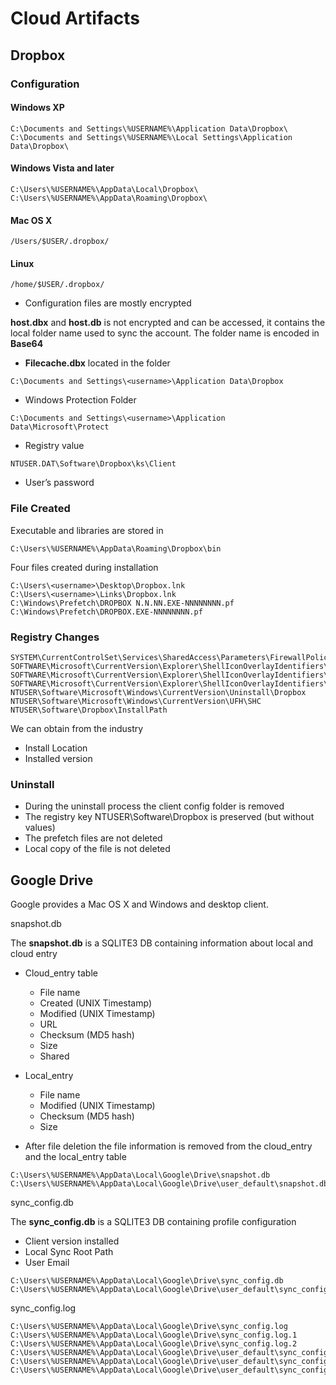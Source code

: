 # Cloud Artifacts

## Dropbox

### Configuration

#### Windows XP
```
C:\Documents and Settings\%USERNAME%\Application Data\Dropbox\
C:\Documents and Settings\%USERNAME%\Local Settings\Application Data\Dropbox\
```
#### Windows Vista and later
```
C:\Users\%USERNAME%\AppData\Local\Dropbox\
C:\Users\%USERNAME%\AppData\Roaming\Dropbox\
```
#### Mac OS X
```
/Users/$USER/.dropbox/
```

#### Linux
```
/home/$USER/.dropbox/
```

* Configuration files are mostly encrypted

**host.dbx** and **host.db** is not encrypted and can be accessed, it contains the local folder name used to sync the account. The folder name is encoded in **Base64**

* **Filecache.dbx** located in the folder

```
C:\Documents and Settings\<username>\Application Data\Dropbox
```
* Windows Protection Folder
```
C:\Documents and Settings\<username>\Application Data\Microsoft\Protect
```
* Registry value
```
NTUSER.DAT\Software\Dropbox\ks\Client
```
* User’s password

### File Created

Executable and libraries are stored in
```
C:\Users\%USERNAME%\AppData\Roaming\Dropbox\bin
```

Four files created during installation
```
C:\Users\<username>\Desktop\Dropbox.lnk
C:\Users\<username>\Links\Dropbox.lnk
C:\Windows\Prefetch\DROPBOX N.N.NN.EXE-NNNNNNNN.pf
C:\Windows\Prefetch\DROPBOX.EXE-NNNNNNNN.pf
```

### Registry Changes

```
SYSTEM\CurrentControlSet\Services\SharedAccess\Parameters\FirewallPolicy\FirewallRules
SOFTWARE\Microsoft\CurrentVersion\Explorer\ShellIconOverlayIdentifiers\DropBoxExt1
SOFTWARE\Microsoft\CurrentVersion\Explorer\ShellIconOverlayIdentifiers\DropBoxExt1
SOFTWARE\Microsoft\CurrentVersion\Explorer\ShellIconOverlayIdentifiers\DropBoxExt1
NTUSER\Software\Microsoft\Windows\CurrentVersion\Uninstall\Dropbox
NTUSER\Software\Microsoft\Windows\CurrentVersion\UFH\SHC
NTUSER\Software\Dropbox\InstallPath
```

We can obtain from the industry
* Install Location
* Installed version

### Uninstall

* During the uninstall process the client config folder is removed
* The registry key NTUSER\Software\Dropbox is preserved (but without values)
* The prefetch files are not deleted
* Local copy of the file is not deleted


## Google Drive

Google provides a Mac OS X and Windows and desktop client.

snapshot.db

The **snapshot.db** is a SQLITE3 DB containing information about local and cloud entry
* Cloud_entry table
  * File name
  * Created (UNIX Timestamp)
  * Modified (UNIX Timestamp)
  * URL
  * Checksum (MD5 hash)
  * Size
  * Shared

* Local_entry
  * File name
  * Modified (UNIX Timestamp)
  * Checksum (MD5 hash)
  * Size

* After file deletion the file information is removed from the cloud_entry and the local_entry table


```
C:\Users\%USERNAME%\AppData\Local\Google\Drive\snapshot.db
C:\Users\%USERNAME%\AppData\Local\Google\Drive\user_default\snapshot.db
```
sync_config.db

The **sync_config.db** is a SQLITE3 DB containing profile configuration
* Client version installed
* Local Sync Root Path
* User Email

```
C:\Users\%USERNAME%\AppData\Local\Google\Drive\sync_config.db
C:\Users\%USERNAME%\AppData\Local\Google\Drive\user_default\sync_config.db
```
sync_config.log
```
C:\Users\%USERNAME%\AppData\Local\Google\Drive\sync_config.log
C:\Users\%USERNAME%\AppData\Local\Google\Drive\sync_config.log.1
C:\Users\%USERNAME%\AppData\Local\Google\Drive\sync_config.log.2
C:\Users\%USERNAME%\AppData\Local\Google\Drive\user_default\sync_config.log
C:\Users\%USERNAME%\AppData\Local\Google\Drive\user_default\sync_config.log.1
C:\Users\%USERNAME%\AppData\Local\Google\Drive\user_default\sync_config.log.2
```
